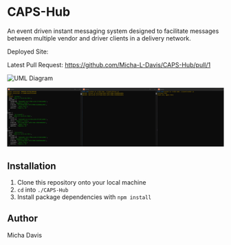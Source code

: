 # CAPS-Hub

An event driven instant messaging system designed to facilitate messages between multiple vendor and driver clients in a delivery network.

Deployed Site: <Not Yet> 

Latest Pull Request: https://github.com/Micha-L-Davis/CAPS-Hub/pull/1

![UML Diagram]()

![Example Output](ubuntu_u4jzawF2OI.png)
    
## Installation

1. Clone this repository onto your local machine
2. `cd` into `./CAPS-Hub`
3. Install package dependencies with `npm install`

## Author

Micha Davis

